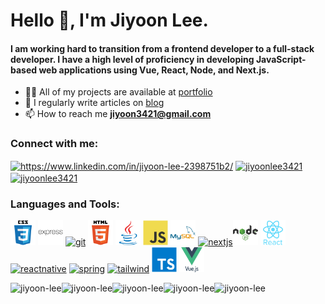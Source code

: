 <h1 align="left">Hello 👋, I'm Jiyoon Lee.</h1>

<h4 align="left">I am working hard to transition from a frontend developer to a full-stack developer. I have a high level of proficiency in developing JavaScript-based web applications using Vue, React, Node, and Next.js.</h4>

- 👨‍💻 All of my projects are available at [portfolio](https://zrr.kr/Wi3K)
- 📝 I regularly write articles on [blog](https://jiyoon-lee.github.io/)
- 📫 How to reach me **jiyoon3421@gmail.com**

<h3 align="left">Connect with me:</h3>
<p align="left">
<a href="https://www.linkedin.com/in/jiyoon-lee-2398751b2/" target="blank"><img align="center" src="https://raw.githubusercontent.com/rahuldkjain/github-profile-readme-generator/master/src/images/icons/Social/linked-in-alt.svg" alt="https://www.linkedin.com/in/jiyoon-lee-2398751b2/" height="30" width="40" /></a>
<a href="https://codepen.io/jiyoon-lee" target="blank"><img align="center" src="https://raw.githubusercontent.com/rahuldkjain/github-profile-readme-generator/master/src/images/icons/Social/codepen.svg" alt="jiyoonlee3421" height="30" width="40" /></a>
<a href="https://kaggle.com/jiyoonlee3421" target="blank"><img align="center" src="https://raw.githubusercontent.com/rahuldkjain/github-profile-readme-generator/master/src/images/icons/Social/kaggle.svg" alt="jiyoonlee3421" height="30" width="40" /></a>
</p>

<h3 align="left">Languages and Tools:</h3>
<p align="left">
  <a href="https://www.w3schools.com/css/" target="_blank" rel="noreferrer"><img src="https://raw.githubusercontent.com/devicons/devicon/master/icons/css3/css3-original-wordmark.svg" alt="css3" width="40" height="40"/></a>
  <a href="https://expressjs.com" target="_blank" rel="noreferrer"><img src="https://raw.githubusercontent.com/devicons/devicon/master/icons/express/express-original-wordmark.svg" alt="express" width="40" height="40"/></a>
  <a href="https://git-scm.com/" target="_blank" rel="noreferrer"><img src="https://www.vectorlogo.zone/logos/git-scm/git-scm-icon.svg" alt="git" width="40" height="40"/></a>
  <a href="https://www.w3.org/html/" target="_blank" rel="noreferrer"><img src="https://raw.githubusercontent.com/devicons/devicon/master/icons/html5/html5-original-wordmark.svg" alt="html5" width="40" height="40"/></a>
  <a href="https://www.java.com" target="_blank" rel="noreferrer"><img src="https://raw.githubusercontent.com/devicons/devicon/master/icons/java/java-original.svg" alt="java" width="40" height="40"/></a>
  <a href="https://developer.mozilla.org/en-US/docs/Web/JavaScript" target="_blank" rel="noreferrer"><img src="https://raw.githubusercontent.com/devicons/devicon/master/icons/javascript/javascript-original.svg" alt="javascript" width="40" height="40"/></a>
  <a href="https://www.mysql.com/" target="_blank" rel="noreferrer"><img src="https://raw.githubusercontent.com/devicons/devicon/master/icons/mysql/mysql-original-wordmark.svg" alt="mysql" width="40" height="40"/></a>
  <a href="https://nextjs.org/" target="_blank" rel="noreferrer"><img src="https://cdn.worldvectorlogo.com/logos/nextjs-2.svg" alt="nextjs" width="40" height="40"/></a><a href="https://nodejs.org" target="_blank" rel="noreferrer"><img src="https://raw.githubusercontent.com/devicons/devicon/master/icons/nodejs/nodejs-original-wordmark.svg" alt="nodejs" width="40" height="40"/></a>
  <a href="https://reactjs.org/" target="_blank" rel="noreferrer"><img src="https://raw.githubusercontent.com/devicons/devicon/master/icons/react/react-original-wordmark.svg" alt="react" width="40" height="40"/></a>
  <a href="https://reactnative.dev/" target="_blank" rel="noreferrer"><img src="https://reactnative.dev/img/header_logo.svg" alt="reactnative" width="40" height="40"/></a>
  <a href="https://spring.io/" target="_blank" rel="noreferrer"><img src="https://www.vectorlogo.zone/logos/springio/springio-icon.svg" alt="spring" width="40" height="40"/></a>
  <a href="https://tailwindcss.com/" target="_blank" rel="noreferrer"><img src="https://www.vectorlogo.zone/logos/tailwindcss/tailwindcss-icon.svg" alt="tailwind" width="40" height="40"/></a>
  <a href="https://www.typescriptlang.org/" target="_blank" rel="noreferrer"><img src="https://raw.githubusercontent.com/devicons/devicon/master/icons/typescript/typescript-original.svg" alt="typescript" width="40" height="40"/></a>
  <a href="https://vuejs.org/" target="_blank" rel="noreferrer"><img src="https://raw.githubusercontent.com/devicons/devicon/master/icons/vuejs/vuejs-original-wordmark.svg" alt="vuejs" width="40" height="40"/></a>
</p>


<p><img align="left" src="http://github-profile-summary-cards.vercel.app/api/cards/profile-details?username=jiyoon-lee&theme=github" alt="jiyoon-lee" /></p>
<p><img align="left" src="http://github-profile-summary-cards.vercel.app/api/cards/repos-per-language?username=jiyoon-lee&theme=github" alt="jiyoon-lee" /></p>
<p><img align="left" src="http://github-profile-summary-cards.vercel.app/api/cards/productive-time?username=jiyoon-lee&theme=github" alt="jiyoon-lee" /></p>
<p><img align="left" src="http://github-profile-summary-cards.vercel.app/api/cards/stats?username=jiyoon-lee&theme=github" alt="jiyoon-lee" /></p>
<p><img align="left" src="https://github-readme-stats.vercel.app/api/top-langs?username=jiyoon-lee&theme=github" alt="jiyoon-lee" /></p>
